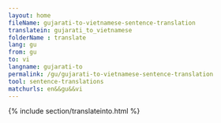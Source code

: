 ```yaml
---
layout: home
fileName: gujarati-to-vietnamese-sentence-translation
translatein: gujarati_to_vietnamese
folderName : translate
lang: gu
from: gu
to: vi
langname: gujarati-to
permalink: /gu/gujarati-to-vietnamese-sentence-translation
tool: sentence-translations
matchurls: en&&gu&&vi
---
```

{% include section/translateinto.html %}
